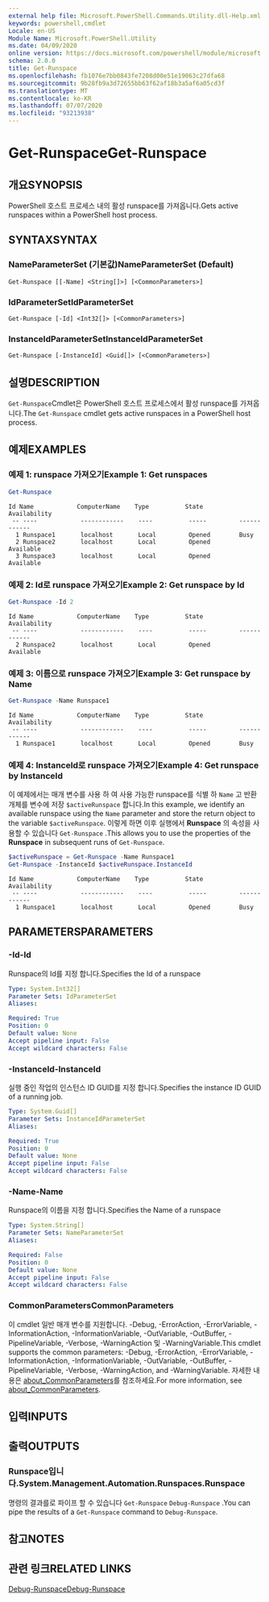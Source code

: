 ```yaml
---
external help file: Microsoft.PowerShell.Commands.Utility.dll-Help.xml
keywords: powershell,cmdlet
Locale: en-US
Module Name: Microsoft.PowerShell.Utility
ms.date: 04/09/2020
online version: https://docs.microsoft.com/powershell/module/microsoft.powershell.utility/get-runspace?view=powershell-5.1&WT.mc_id=ps-gethelp
schema: 2.0.0
title: Get-Runspace
ms.openlocfilehash: fb1076e7bb0843fe7208d00e51e19063c27dfa68
ms.sourcegitcommit: 9b28fb9a3d72655bb63f62af18b3a5af6a05cd3f
ms.translationtype: MT
ms.contentlocale: ko-KR
ms.lasthandoff: 07/07/2020
ms.locfileid: "93213938"
---
```

# <span data-ttu-id="4f054-103">Get-Runspace</span><span class="sxs-lookup"><span data-stu-id="4f054-103">Get-Runspace</span></span>

## <span data-ttu-id="4f054-104">개요</span><span class="sxs-lookup"><span data-stu-id="4f054-104">SYNOPSIS</span></span>
<span data-ttu-id="4f054-105">PowerShell 호스트 프로세스 내의 활성 runspace를 가져옵니다.</span><span class="sxs-lookup"><span data-stu-id="4f054-105">Gets active runspaces within a PowerShell host process.</span></span>

## <span data-ttu-id="4f054-106">SYNTAX</span><span class="sxs-lookup"><span data-stu-id="4f054-106">SYNTAX</span></span>

### <span data-ttu-id="4f054-107">NameParameterSet (기본값)</span><span class="sxs-lookup"><span data-stu-id="4f054-107">NameParameterSet (Default)</span></span>

```
Get-Runspace [[-Name] <String[]>] [<CommonParameters>]
```

### <span data-ttu-id="4f054-108">IdParameterSet</span><span class="sxs-lookup"><span data-stu-id="4f054-108">IdParameterSet</span></span>

```
Get-Runspace [-Id] <Int32[]> [<CommonParameters>]
```

### <span data-ttu-id="4f054-109">InstanceIdParameterSet</span><span class="sxs-lookup"><span data-stu-id="4f054-109">InstanceIdParameterSet</span></span>

```
Get-Runspace [-InstanceId] <Guid[]> [<CommonParameters>]
```

## <span data-ttu-id="4f054-110">설명</span><span class="sxs-lookup"><span data-stu-id="4f054-110">DESCRIPTION</span></span>

<span data-ttu-id="4f054-111">`Get-Runspace`Cmdlet은 PowerShell 호스트 프로세스에서 활성 runspace를 가져옵니다.</span><span class="sxs-lookup"><span data-stu-id="4f054-111">The `Get-Runspace` cmdlet gets active runspaces in a PowerShell host process.</span></span>

## <span data-ttu-id="4f054-112">예제</span><span class="sxs-lookup"><span data-stu-id="4f054-112">EXAMPLES</span></span>

### <span data-ttu-id="4f054-113">예제 1: runspace 가져오기</span><span class="sxs-lookup"><span data-stu-id="4f054-113">Example 1: Get runspaces</span></span>

```powershell
Get-Runspace
```

```Output
Id Name            ComputerName    Type          State         Availability
 -- ----            ------------    ----          -----         ------------
  1 Runspace1       localhost       Local         Opened        Busy
  2 Runspace2       localhost       Local         Opened        Available
  3 Runspace3       localhost       Local         Opened        Available
```

### <span data-ttu-id="4f054-114">예제 2: Id로 runspace 가져오기</span><span class="sxs-lookup"><span data-stu-id="4f054-114">Example 2: Get runspace by Id</span></span>

```powershell
Get-Runspace -Id 2
```

```Output
Id Name            ComputerName    Type          State         Availability
 -- ----            ------------    ----          -----         ------------
  2 Runspace2       localhost       Local         Opened        Available
```

### <span data-ttu-id="4f054-115">예제 3: 이름으로 runspace 가져오기</span><span class="sxs-lookup"><span data-stu-id="4f054-115">Example 3: Get runspace by Name</span></span>

```powershell
Get-Runspace -Name Runspace1
```

```Output
Id Name            ComputerName    Type          State         Availability
 -- ----            ------------    ----          -----         ------------
  1 Runspace1       localhost       Local         Opened        Busy
```

### <span data-ttu-id="4f054-116">예제 4: InstanceId로 runspace 가져오기</span><span class="sxs-lookup"><span data-stu-id="4f054-116">Example 4: Get runspace by InstanceId</span></span>

<span data-ttu-id="4f054-117">이 예제에서는 매개 변수를 사용 하 여 사용 가능한 runspace를 식별 하 `Name` 고 반환 개체를 변수에 저장 `$activeRunspace` 합니다.</span><span class="sxs-lookup"><span data-stu-id="4f054-117">In this example, we identify an available runspace using the `Name` parameter and store the return object to the variable `$activeRunspace`.</span></span> <span data-ttu-id="4f054-118">이렇게 하면 이후 실행에서 **Runspace** 의 속성을 사용할 수 있습니다 `Get-Runspace` .</span><span class="sxs-lookup"><span data-stu-id="4f054-118">This allows you to use the properties of the **Runspace** in subsequent runs of `Get-Runspace`.</span></span>

```powershell
$activeRunspace = Get-Runspace -Name Runspace1
Get-Runspace -InstanceId $activeRunspace.InstanceId
```

```Output
Id Name            ComputerName    Type          State         Availability
 -- ----            ------------    ----          -----         ------------
  1 Runspace1       localhost       Local         Opened        Busy
```

## <span data-ttu-id="4f054-119">PARAMETERS</span><span class="sxs-lookup"><span data-stu-id="4f054-119">PARAMETERS</span></span>

### <span data-ttu-id="4f054-120">-Id</span><span class="sxs-lookup"><span data-stu-id="4f054-120">-Id</span></span>

<span data-ttu-id="4f054-121">Runspace의 Id를 지정 합니다.</span><span class="sxs-lookup"><span data-stu-id="4f054-121">Specifies the Id of a runspace</span></span>

```yaml
Type: System.Int32[]
Parameter Sets: IdParameterSet
Aliases:

Required: True
Position: 0
Default value: None
Accept pipeline input: False
Accept wildcard characters: False
```

### <span data-ttu-id="4f054-122">-InstanceId</span><span class="sxs-lookup"><span data-stu-id="4f054-122">-InstanceId</span></span>

<span data-ttu-id="4f054-123">실행 중인 작업의 인스턴스 ID GUID를 지정 합니다.</span><span class="sxs-lookup"><span data-stu-id="4f054-123">Specifies the instance ID GUID of a running job.</span></span>

```yaml
Type: System.Guid[]
Parameter Sets: InstanceIdParameterSet
Aliases:

Required: True
Position: 0
Default value: None
Accept pipeline input: False
Accept wildcard characters: False
```

### <span data-ttu-id="4f054-124">-Name</span><span class="sxs-lookup"><span data-stu-id="4f054-124">-Name</span></span>

<span data-ttu-id="4f054-125">Runspace의 이름을 지정 합니다.</span><span class="sxs-lookup"><span data-stu-id="4f054-125">Specifies the Name of a runspace</span></span>

```yaml
Type: System.String[]
Parameter Sets: NameParameterSet
Aliases:

Required: False
Position: 0
Default value: None
Accept pipeline input: False
Accept wildcard characters: False
```

### <span data-ttu-id="4f054-126">CommonParameters</span><span class="sxs-lookup"><span data-stu-id="4f054-126">CommonParameters</span></span>

<span data-ttu-id="4f054-127">이 cmdlet 일반 매개 변수를 지원합니다. -Debug, -ErrorAction, -ErrorVariable, -InformationAction, -InformationVariable, -OutVariable, -OutBuffer, -PipelineVariable, -Verbose, -WarningAction 및 -WarningVariable.</span><span class="sxs-lookup"><span data-stu-id="4f054-127">This cmdlet supports the common parameters: -Debug, -ErrorAction, -ErrorVariable, -InformationAction, -InformationVariable, -OutVariable, -OutBuffer, -PipelineVariable, -Verbose, -WarningAction, and -WarningVariable.</span></span> <span data-ttu-id="4f054-128">자세한 내용은 [about_CommonParameters](https://go.microsoft.com/fwlink/?LinkID=113216)를 참조하세요.</span><span class="sxs-lookup"><span data-stu-id="4f054-128">For more information, see [about_CommonParameters](https://go.microsoft.com/fwlink/?LinkID=113216).</span></span>

## <span data-ttu-id="4f054-129">입력</span><span class="sxs-lookup"><span data-stu-id="4f054-129">INPUTS</span></span>

## <span data-ttu-id="4f054-130">출력</span><span class="sxs-lookup"><span data-stu-id="4f054-130">OUTPUTS</span></span>

### <span data-ttu-id="4f054-131">Runspace입니다.</span><span class="sxs-lookup"><span data-stu-id="4f054-131">System.Management.Automation.Runspaces.Runspace</span></span>

<span data-ttu-id="4f054-132">명령의 결과를로 파이프 할 수 있습니다 `Get-Runspace` `Debug-Runspace` .</span><span class="sxs-lookup"><span data-stu-id="4f054-132">You can pipe the results of a `Get-Runspace` command to `Debug-Runspace`.</span></span>

## <span data-ttu-id="4f054-133">참고</span><span class="sxs-lookup"><span data-stu-id="4f054-133">NOTES</span></span>

## <span data-ttu-id="4f054-134">관련 링크</span><span class="sxs-lookup"><span data-stu-id="4f054-134">RELATED LINKS</span></span>

[<span data-ttu-id="4f054-135">Debug-Runspace</span><span class="sxs-lookup"><span data-stu-id="4f054-135">Debug-Runspace</span></span>](Debug-Runspace.md)

